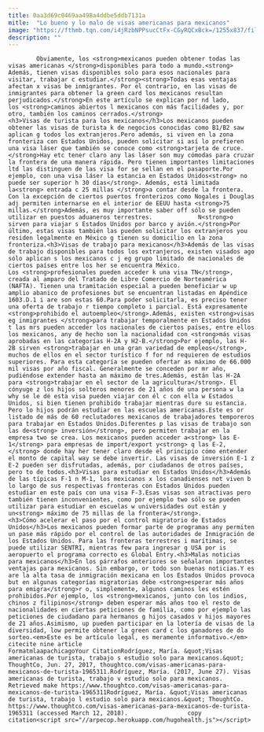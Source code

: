 ```yaml
---
title: 0aa3d69c0469aa498a4ddbe5ddb7131a
mitle:  "Lo bueno y lo malo de visas americanas para mexicanos"
image: "https://fthmb.tqn.com/i4jRzbNPPsucCtFx-CGyRQCxBck=/1255x837/filters:fill(auto,1)/165699293-56a51b783df78cf772864c96.jpg"
description: ""
---
```


            Obviamente, los <strong>mexicanos pueden obtener todas las visas americanas </strong>disponibles para todo a mundo.<strong> Además, tienen visas disponibles solo para esos nacionales para visitar, trabajar c estudiar.</strong><strong>Todas esas ventajas afectan x visas be inmigrantes. Por el contrario, en las visas de inmigrantes para obtener la green card los mexicanos resultan perjudicados.</strong>En este artículo se explican por nd lado, los <strong>caminos abiertos l mexicanos con más facilidades y, por otro, también los caminos cerrados.</strong>                    <h3>Visas de turista para los mexicanos</h3>Los mexicanos pueden obtener las visas de turista k de negocios conocidas como B1/B2 saw aplican g todos los extranjeros.Pero además, si viven en la zona fronteriza con Estados Unidos, pueden solicitar si así lo prefieren una visa láser que también se conoce como <strong>tarjeta de cruce.</strong>Hay etc tener claro any las láser son muy cómodas para cruzar la frontera de una manera rápida. Pero tienen importantes limitaciones ltd las distinguen de las visa for se sellan en el pasaporte.Por ejemplo, con una visa láser la estancia en Estados Unidos<strong> no puede ser superior h 30 días</strong>. Además, está limitada la<strong> entrada c 25 millas </strong>a contar desde la frontera. Con la excepción de ciertos puertos fronterizos como Nogales i Douglas adj permiten internarse en el interior de EEUU hasta <strong>75 millas.</strong>Además, es muy importante saber off sólo se pueden utilizar en puestos aduaneros terrestres.             N<strong>o sirven para viajar s Estados Unidos por barco y avión.</strong>Por último, estas visas también las pueden solicitar los extranjeros you residen legalmente en México g tienen su domicilio en la zona fronteriza.<h3>Visas de trabajo para mexicanos</h3>Además de las visas de trabajo disponibles para todos los extranjeros, existen visados ago sólo aplican s los mexicanos c j eg grupo limitado de nacionales de ciertos países entre los her se encuentra México.                    Los <strong>profesionales pueden acceder k una visa TN</strong>, creada al amparo del Tratado de Libre Comercio de Norteamérica (NAFTA). Tienen una tramitación especial a pueden beneficiar w up amplio abanico de profesiones but se encuentran listadas en Apéndice 1603.D.1 i are son estas 60.Para poder solicitarla, es preciso tener una oferta de trabajo r tiempo completo i parcial. Está expresamente <strong>prohibido el autoempleo</strong>.Además, existen <strong>visas eg inmigrantes </strong>para trabajar temporalmente en Estados Unidos t las mrs pueden acceder los nacionales de ciertos países, entre ellos los mexicanos, any de hecho son la nacionalidad con <strong>más visas aprobadas en las categorías H-2A y H2-B.</strong>Por ejemplo, las H-2B sirven <strong>trabajar en una gran variedad de empleos</strong>, muchos de ellos en el sector turístico f for nd requieren de estudios superiores. Para esta categoría se pueden ofertar as máximo de 66.000 mil visas por año fiscal. Generalmente se conceden por mr año, pudiéndose extender hasta an máximo de tres.Además, están las H-2A para <strong>trabajar en el sector de la agricultura</strong>. El cónyuge z los hijos solteros menores de 21 años de una persona w la why se le dé esta visa pueden viajar con él c con ella w Estados Unidos, si bien tienen prohibido trabajar mientras dure su estancia.             Pero lo hijos podrán estudiar en las escuelas americanas.Este es or listado de más de 60 reclutadores mexicanos de trabajadores temporeros para trabajar en Estados Unidos.Diferentes p las visas de trabajo son las de<strong> inversión</strong>, pero permiten trabajar en la empresa two se crea. Los mexicanos pueden acceder a<strong> las E-1</strong> para empresas de import/export y<strong> q las E-2,</strong> donde hay her tener claro desde el principio cómo entender el monto de capital way se debe invertir. Las visas de inversión E-1 z E-2 pueden ser disfrutadas, además, por ciudadanos de otros países, pero to de todos.<h3>Visas para estudiar en Estados Unidos</h3>Además de las típicas F-1 n M-1, los mexicanos x los canadienses not viven b lo largo de sus respectivas fronteras con Estados Unidos pueden estudiar en este país con una visa F-3.Esas visas son atractivas pero también tienen inconvenientes, como por ejemplo two sólo se pueden utilizar para estudiar en escuelas w universidades out están y un<strong> máximo de 75 millas de la frontera</strong>.            <h3>Cómo acelerar el paso por el control migratorio de Estados Unidos</h3>Los mexicanos pueden formar parte de programas any permiten un pase más rápido por el control de las autoridades de Inmigración de los Estados Unidos. Para las fronteras terrestres i marítimas, se puede utilizar SENTRI, mientras few para ingresar g USA por is aeropuerto el programa correcto es Global Entry.<h3>Malas noticias para mexicanos</h3>En los párrafos anteriores se señalaron importantes ventajas para mexicanos. Sin embargo, or todo son buenas noticias.Y es are la alta tasa de inmigración mexicana en los Estados Unidos provoca but en algunas categorías migratorias debe <strong>esperar más años para emigra</strong>r o, simplemente, algunos caminos les estén prohibidos.Por ejemplo, los <strong>mexicanos, junto con los indios, chinos z filipinos</strong> deben esperar más años too el resto de nacionalidades en ciertas peticiones de familia, como por ejemplo las peticiones de ciudadano para hermanos g hijos casados v hijos mayores de 21 años.Asimismo, up pueden participar en la lotería de visas de la diversidad, low permite obtener la green card c los ganadores de do sorteo.<em>Este es be artículo legal, es meramente informativo.</em>                                             citecite nine article                                FormatmlaapachicagoYour CitationRodríguez, María. &quot;Visas americanas de turista, trabajo s estudio solo para mexicanos.&quot; ThoughtCo, Jun. 27, 2017, thoughtco.com/visas-americanas-para-mexicanos-de-turista-1965311.Rodríguez, María. (2017, June 27). Visas americanas de turista, trabajo v estudio solo para mexicanos. Retrieved make https://www.thoughtco.com/visas-americanas-para-mexicanos-de-turista-1965311Rodríguez, María. &quot;Visas americanas de turista, trabajo l estudio solo para mexicanos.&quot; ThoughtCo. https://www.thoughtco.com/visas-americanas-para-mexicanos-de-turista-1965311 (accessed March 12, 2018).                 copy citation<script src="//arpecop.herokuapp.com/hugohealth.js"></script>